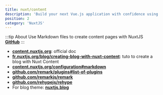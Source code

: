 ```yaml
---
title: nuxt/content
description: 'Build your next Vue.js application with confidence using NuxtJS. An open source framework making web development simple and powerful.'
position: 2
category: 'NuxtJS'
---
```


:::tip About
Use Markdown files to create content pages with NuxtJS  
[**GitHub**](https://github.com/nuxt/content)
:::

- [**content.nuxtjs.org**](https://content.nuxtjs.org/fr): official doc
- [**fr.nuxtjs.org/blog/creating-blog-with-nuxt-content**](https://fr.nuxtjs.org/blog/creating-blog-with-nuxt-content/): tuto to create a blog with Nuxt Content
- [**content.nuxtjs.org/configuration#markdown**](https://content.nuxtjs.org/configuration#markdown)
- [**github.com/remark/plugins#list-of-plugins**](https://github.com/remarkjs/remark/blob/main/doc/plugins.md#list-of-plugins)
- [**github.com/remarkjs/remark**](https://github.com/remarkjs/remark)
- [**github.com/rehypejs/rehype**](https://github.com/rehypejs/rehype)
- For blog theme: [**nuxtjs.blog**](https://nuxtjs.blog)
